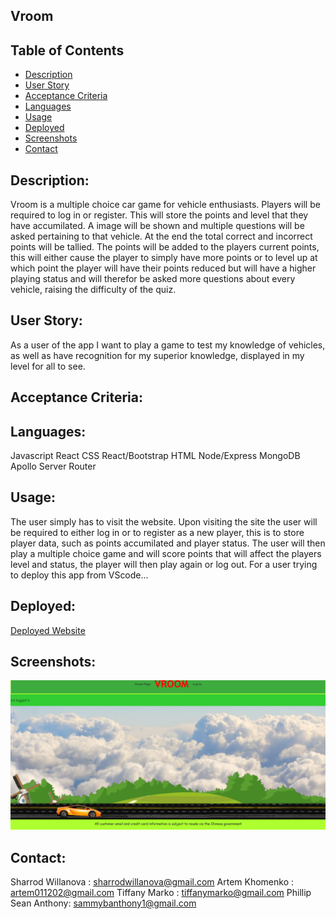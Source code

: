 ## Vroom

## Table of Contents

- [Description](#description)
- [User Story](#user-story)
- [Acceptance Criteria](#acceptance-criteria)
- [Languages](#languages)
- [Usage](#usage)
- [Deployed](#deployed)
- [Screenshots](#screenshots)
- [Contact](#contact)

## Description:

Vroom is a multiple choice car game for vehicle enthusiasts. Players will be required to log in or register. This will store the points and level that they have accumilated. A image will be shown and multiple questions will be asked pertaining to that vehicle. At the end the total correct and incorrect points will be tallied. The points will be added to the players current points, this will either cause the player to simply have more points or to level up at which point the player will have their points reduced but will have a higher playing status and will therefor be asked more questions about every vehicle, raising the difficulty of the quiz.

## User Story:

As a user of the app
I want to play a game to test my knowledge of vehicles, as well as have recognition for my superior knowledge, displayed in my level for all to see.

## Acceptance Criteria:

## Languages:

Javascript
React
CSS
React/Bootstrap
HTML
Node/Express
MongoDB
Apollo Server
Router

## Usage:

The user simply has to visit the website. Upon visiting the site the user will be required to either log in or to register as a new player, this is to store player data, such as points accumilated and player status. The user will then play a multiple choice game and will score points that will affect the players level and status, the player will then play again or log out.
For a user trying to deploy this app from VScode...

## Deployed:

[Deployed Website]()

## Screenshots:

![Home Page](/public/images/screenhome.png "Main Screen")


## Contact:

Sharrod Willanova : sharrodwillanova@gmail.com
Artem Khomenko : artem011202@gmail.com
Tiffany Marko : tiffanymarko@gmail.com
Phillip Sean Anthony: sammybanthony1@gmail.com
